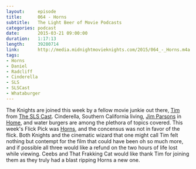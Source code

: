 ```yaml
---
layout:     episode
title:      064 - Horns
subtitle:   The Light Beer of Movie Podcasts
categories: podcast
date:       2015-03-21 09:00:00
duration:   1:17:13
length:     39280714
link:       http://media.midnightmovieknights.com/2015/064_-_Horns.m4a
tags:
- Horns
- Daniel
- Radcliff
- Cinderella
- SLS
- SLSCast
- Whataburger
---
```

The Knights are joined this week by a fellow movie junkie out there, [Tim](https://twitter.com/tim_slscast) from [The SLS Cast](http://slscast.podbean.com/). Cinderella, Southern California living, [Jim Parsons](http://www.imdb.com/name/nm1433588/) in [Home](http://www.imdb.com/title/tt2224026/), and water burgers are among the plethora of topics covered. This week's Flick Pick was [Horns](http://www.imdb.com/title/tt1528071/), and the concensus was not in favor of the flick. Both Knights and the cinematic wizard that one might call Tim felt nothing but contempt for the film that could have been oh so much more, and if possible all three would like a refund on the two hours of life lost while viewing. Ceebs and That Frakking Cat would like thank Tim for joining them as they truly had a blast ripping Horns a new one.